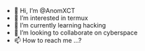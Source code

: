 - 👋 Hi, I’m @AnomXCT
- 👀 I’m interested in termux
- 🌱 I’m currently learning hacking
- 💞️ I’m looking to collaborate on cyberspace
- 📫 How to reach me ...?

<!---
AnomXCT/AnomXCT is a ✨ special ✨ repository because its `README.md` (this file) appears on your GitHub profile.
You can click the Preview link to take a look at your changes.
--->
